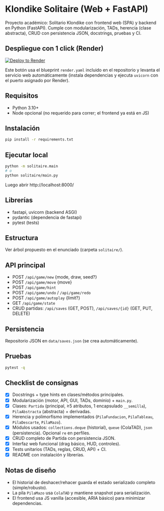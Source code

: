 # Klondike Solitaire (Web + FastAPI)

Proyecto académico: Solitario Klondike con frontend web (SPA) y backend en Python (FastAPI). Cumple con modularización, TADs, herencia (clase abstracta), CRUD con persistencia JSON, docstrings, pruebas y CI.

## Despliegue con 1 click (Render)

[![Deploy to Render](https://render.com/images/deploy-to-render-button.svg)](https://render.com/deploy?repo=https://github.com/PabloCannizzaro/TP_FINAL_PROGRAMACION)

Este botón usa el blueprint `render.yaml` incluido en el repositorio y levanta el servicio web automáticamente (instala dependencias y ejecuta `uvicorn` con el puerto asignado por Render).

## Requisitos

- Python 3.10+
- Node opcional (no requerido para correr; el frontend ya está en JS)

## Instalación

```bash
pip install -r requirements.txt
```

## Ejecutar local

```bash
python -m solitaire.main
# o
python solitaire/main.py
```

Luego abrir http://localhost:8000/

## Librerías

- fastapi, uvicorn (backend ASGI)
- pydantic (dependencia de fastapi)
- pytest (tests)

## Estructura

Ver árbol propuesto en el enunciado (carpeta `solitaire/`).

## API principal

- POST `/api/game/new` {mode, draw, seed?}
- POST `/api/game/move` {move}
- POST `/api/game/hint`
- POST `/api/game/undo` / `/api/game/redo`
- POST `/api/game/autoplay` {limit?}
- GET `/api/game/state`
- CRUD partidas: `/api/saves` (GET, POST), `/api/saves/{id}` (GET, PUT, DELETE)

## Persistencia

Repositorio JSON en `data/saves.json` (se crea automáticamente).

## Pruebas

```bash
pytest -q
```

## Checklist de consignas

- [x] Docstrings + type hints en clases/métodos principales.
- [x] Modularización (motor, API, GUI, TADs, dominio) + `main.py`.
- [x] Clases: `Partida` (principal, ≥5 atributos, 1 encapsulado `__semilla`), `PilaAbstracta` (abstracta) + derivadas.
- [x] Herencia y polimorfismo implementados (`PilaFundacion`, `PilaTableau`, `PilaDescarte`, `PilaMazo`).
- [x] Módulos usados: `collections.deque` (historial), `queue` (ColaTAD), `json` (persistencia). Opcional `re` en perfiles.
- [x] CRUD completo de Partida con persistencia JSON.
- [x] Interfaz web funcional (drag básico, HUD, controles).
- [x] Tests unitarios (TADs, reglas, CRUD, API) + CI.
- [x] README con instalación y librerías.

## Notas de diseño

- El historial de deshacer/rehacer guarda el estado serializado completo (simple/robusto).
- La pila `PilaMazo` usa `ColaTAD` y mantiene snapshot para serialización.
- El frontend usa JS vanilla (accesible, ARIA básico) para minimizar dependencias.
